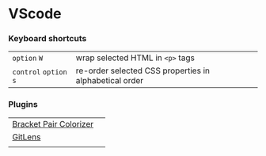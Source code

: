 # VScode

### Keyboard shortcuts

|  |  |
| :--- | :--- |
| `option` `W` | wrap selected HTML in `<p>` tags |
| `control` `option` `s` | re-order selected CSS properties in alphabetical order |

### Plugins

|  |  |
| :--- | :--- |
| [ Bracket Pair Colorizer](https://marketplace.visualstudio.com/items?itemName=CoenraadS.bracket-pair-colorizer-2) |  |
| [ GitLens](https://marketplace.visualstudio.com/items?itemName=eamodio.gitlens) |  |
|  |  |

